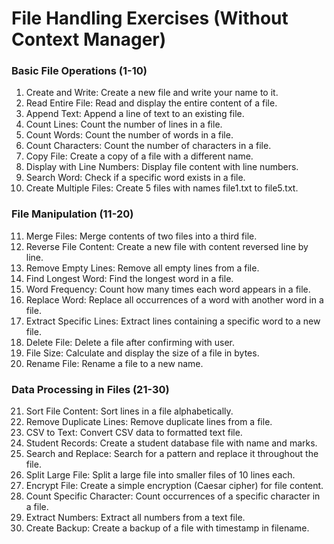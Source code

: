 # File Handling Exercises (Without Context Manager)

### Basic File Operations (1-10)

1. Create and Write: Create a new file and write your name to it.
2. Read Entire File: Read and display the entire content of a file.
3. Append Text: Append a line of text to an existing file.
4. Count Lines: Count the number of lines in a file.
5. Count Words: Count the number of words in a file.
6. Count Characters: Count the number of characters in a file.
7. Copy File: Create a copy of a file with a different name.
8. Display with Line Numbers: Display file content with line numbers.
9. Search Word: Check if a specific word exists in a file.
10. Create Multiple Files: Create 5 files with names file1.txt to file5.txt.

### File Manipulation (11-20)

11. Merge Files: Merge contents of two files into a third file.
12. Reverse File Content: Create a new file with content reversed line by line.
13. Remove Empty Lines: Remove all empty lines from a file.
14. Find Longest Word: Find the longest word in a file.
15. Word Frequency: Count how many times each word appears in a file.
16. Replace Word: Replace all occurrences of a word with another word in a file.
17. Extract Specific Lines: Extract lines containing a specific word to a new file.
18. Delete File: Delete a file after confirming with user.
19. File Size: Calculate and display the size of a file in bytes.
20. Rename File: Rename a file to a new name.

### Data Processing in Files (21-30)

21. Sort File Content: Sort lines in a file alphabetically.
22. Remove Duplicate Lines: Remove duplicate lines from a file.
23. CSV to Text: Convert CSV data to formatted text file.
24. Student Records: Create a student database file with name and marks.
25. Search and Replace: Search for a pattern and replace it throughout the file.
26. Split Large File: Split a large file into smaller files of 10 lines each.
27. Encrypt File: Create a simple encryption (Caesar cipher) for file content.
28. Count Specific Character: Count occurrences of a specific character in a file.
29. Extract Numbers: Extract all numbers from a text file.
30. Create Backup: Create a backup of a file with timestamp in filename.